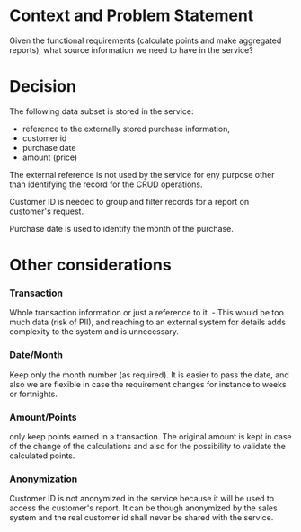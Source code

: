 # Context and Problem Statement

Given the functional requirements (calculate points and make aggregated reports), 
what source information we need to have in the service? 

# Decision
The following data subset is stored in the service:
* reference to the externally stored purchase information,
* customer id
* purchase date 
* amount (price)

The external reference is not used by the service for eny purpose
other than identifying the record for the CRUD operations.

Customer ID is needed to group and filter records for a report on customer's request.

Purchase date is used to identify the month of the purchase.

# Other considerations

### Transaction
Whole transaction information or just a reference to it. - This would be too much data (risk of PII), and reaching to an external system for details adds complexity to the system and is unnecessary. 

### Date/Month
Keep only the month number (as required).
It is easier to pass the date, and also we are flexible in
case the requirement changes for instance to weeks or fortnights.

### Amount/Points
only keep points earned in a transaction. 
The original amount is kept in case of the change of the calculations and also for the possibility to validate the calculated points.

### Anonymization

Customer ID is not anonymized in the service because it will be used 
to access the customer's report. It can be though anonymized 
by the sales system and the real customer id shall never be shared with the service.
